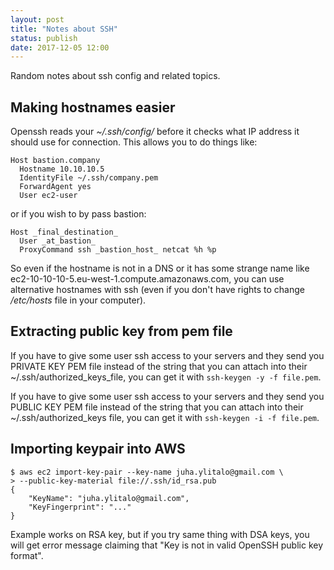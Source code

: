 ```yaml
---
layout: post
title: "Notes about SSH"
status: publish
date: 2017-12-05 12:00
---
```

Random notes about ssh config and related topics.

## Making hostnames easier

Openssh reads your _~/.ssh/config/_ before it checks what IP address it should use for connection. This allows you to do things like:

```
Host bastion.company
  Hostname 10.10.10.5
  IdentityFile ~/.ssh/company.pem
  ForwardAgent yes
  User ec2-user
```

or if you wish to by pass bastion:

```
Host _final_destination_
  User _at_bastion_
  ProxyCommand ssh _bastion_host_ netcat %h %p
```

So even if the hostname is not in a DNS or it has some strange name like ec2-10-10-10-5.eu-west-1.compute.amazonaws.com, you can use alternative hostnames with ssh (even if you don't have rights to change _/etc/hosts_ file in your computer).

## Extracting public key from pem file

If you have to give some user ssh access to your servers and they send you PRIVATE KEY PEM file instead of the string that you can attach into their ~/.ssh/authorized_keys_file, you can get it with `ssh-keygen -y -f file.pem`.

If you have to give some user ssh access to your servers and they send you PUBLIC KEY PEM file instead of the string that you can attach into their ~/.ssh/authorized_keys file, you can get it with `ssh-keygen -i -f file.pem`.

## Importing keypair into AWS

```
$ aws ec2 import-key-pair --key-name juha.ylitalo@gmail.com \
> --public-key-material file://.ssh/id_rsa.pub
{
    "KeyName": "juha.ylitalo@gmail.com",
    "KeyFingerprint": "..."
}
```

Example works on RSA key, but if you try same thing with DSA keys, you will get error message claiming that "Key is not in valid OpenSSH public key format".
